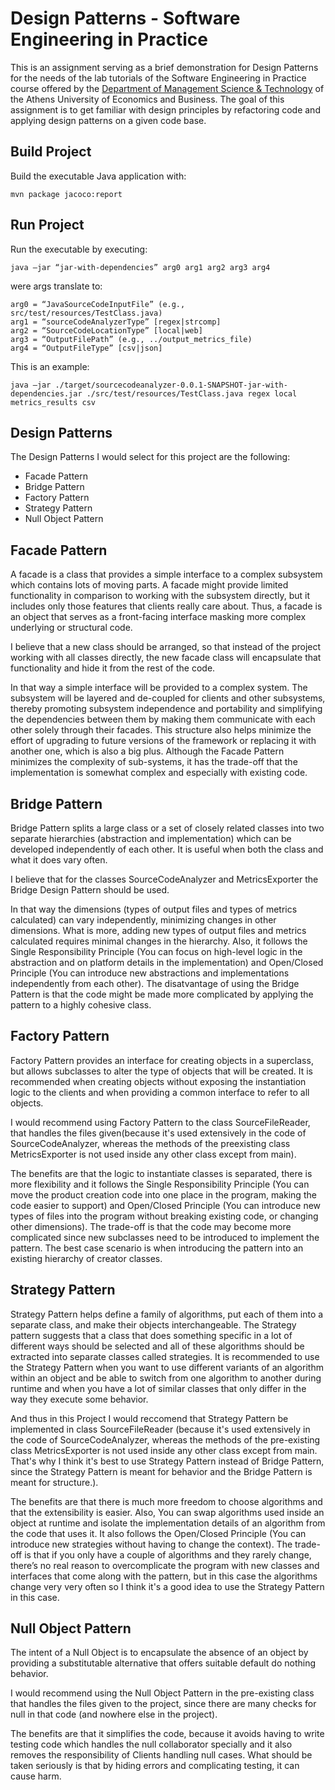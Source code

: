 # Design Patterns - Software Engineering in Practice

This is an assignment serving as a brief demonstration for Design Patterns for the needs of the lab tutorials of the Software Engineering in Practice course offered by the [Department of Management Science & Technology](https://www.dept.aueb.gr/el/dmst) of the Athens University of Economics and Business.
The goal of this assignment is to get familiar with design principles by refactoring code and applying design patterns on a given code base.

## Build Project

Build the executable Java application with:

```no-highlight
mvn package jacoco:report
```

## Run Project

Run the executable by executing:

```no-highlight
java –jar “jar-with-dependencies” arg0 arg1 arg2 arg3 arg4
```

were args translate to:
```no-highlight
arg0 = “JavaSourceCodeInputFile” (e.g., src/test/resources/TestClass.java)
arg1 = “sourceCodeAnalyzerType” [regex|strcomp]
arg2 = “SourceCodeLocationType” [local|web]
arg3 = “OutputFilePath” (e.g., ../output_metrics_file)
arg4 = “OutputFileType” [csv|json]
```

This is an example:
```no-highlight
java –jar ./target/sourcecodeanalyzer-0.0.1-SNAPSHOT-jar-with-dependencies.jar ./src/test/resources/TestClass.java regex local metrics_results csv
```

## Design Patterns

The Design Patterns I would select for this project are the following:
* Facade Pattern
* Bridge Pattern
* Factory Pattern
* Strategy Pattern
* Null Object Pattern

## Facade Pattern

A facade is a class that provides a simple interface to a complex subsystem which contains lots of moving parts. A facade might provide limited functionality in comparison to working with the subsystem directly, but it includes only those features that clients really care about. Thus, a facade is an object that serves as a front-facing interface masking more complex underlying or structural code. 

I believe that a new class should be arranged, so that instead of the project working with all classes directly, the new facade class will encapsulate that functionality and hide it from the rest of the code.

In that way a simple interface will be provided to a complex system. The subsystem will be layered and de-coupled for clients and other subsystems, thereby promoting subsystem independence and portability and simplifying the dependencies between them by making them communicate with each other solely through their facades. This structure also helps minimize the effort of upgrading to future versions of the framework or replacing it with another one, which is also a big plus.
Although the Facade Pattern minimizes the complexity of sub-systems, it has the trade-off that the implementation is somewhat complex and especially with existing code.

## Bridge Pattern

Bridge Pattern splits a large class or a set of closely related classes into two separate hierarchies (abstraction and implementation) which can be developed independently of each other. It is useful when both the class and what it does vary often.

I believe that for the classes SourceCodeAnalyzer and MetricsExporter the Bridge Design Pattern should be used.

In that way the dimensions (types of output files and types of metrics calculated) can vary independently, minimizing changes in other dimensions. What is more, adding new types of output files and metrics calculated requires minimal changes in the hierarchy. Also, it follows the Single Responsibility Principle (You can focus on high-level logic in the abstraction and on platform details in the implementation) and Open/Closed Principle (You can introduce new abstractions and implementations independently from each other).
The disatvantage of using the Bridge Pattern is that the code might be made more complicated by applying the pattern to a highly cohesive class.

## Factory Pattern

Factory Pattern provides an interface for creating objects in a superclass, but allows subclasses to alter the type of objects that will be created.
It is recommended when creating objects without exposing the instantiation logic to the clients and when providing a common interface to refer to all objects.

I would recommend using Factory Pattern to the class SourceFileReader, that handles the files given(because it's used extensively in the code of SourceCodeAnalyzer, whereas the methods of the preexisting class MetricsExporter is not used inside any other class except from main).

The benefits are that the logic to instantiate classes is separated, there is more flexibility and it follows the Single Responsibility Principle (You can move the product creation code into one place in the program, making the code easier to support) and Open/Closed Principle (You can introduce new types of files into the program without breaking existing code, or changing other dimensions).
The trade-off is that the code may become more complicated since new subclasses need to be introduced to implement the pattern. The best case scenario is when introducing the pattern into an existing hierarchy of creator classes.

## Strategy Pattern

Strategy Pattern helps define a family of algorithms, put each of them into a separate class, and make their objects interchangeable. The Strategy pattern suggests that a class that does something specific in a lot of different ways should be selected and all of these algorithms should be extracted into separate classes called strategies. It is recommended to use the Strategy Pattern when you want to use different variants of an algorithm within an object and be able to switch from one algorithm to another during runtime and when you have a lot of similar classes that only differ in the way they execute some behavior.

And thus in this Project I would reccomend that Strategy Pattern be implemented in class SourceFileReader (because it's used extensively in the code of SourceCodeAnalyzer, whereas the methods of the pre-existing class MetricsExporter is not used inside any other class except from main. That's why I think it's best to use Strategy Pattern instead of Bridge Pattern, since the Strategy Pattern is meant for behavior and the Bridge Pattern is meant for structure.).

The benefits are that there is much more freedom to choose algorithms and that the extensibility is easier. Also, You can swap algorithms used inside an object at runtime and isolate the implementation details of an algorithm from the code that uses it. It also follows the Open/Closed Principle (You can introduce new strategies without having to change the context).
The trade-off is that if you only have a couple of algorithms and they rarely change, there’s no real reason to overcomplicate the program with new classes and interfaces that come along with the pattern, but in this case the algorithms change very very often so I think it's a good idea to use the Strategy Pattern in this case.

## Null Object Pattern

The intent of a Null Object is to encapsulate the absence of an object by providing a substitutable alternative that offers suitable default do nothing behavior.

I would recommend using the Null Object Pattern in the pre-existing class that handles the files given to the project, since there are many checks for null in that code (and nowhere else in the project).

The benefits are that it simplifies the code, because it avoids having to write testing code which handles the null collaborator specially and it also removes the responsibility of Clients handling null cases.
What should be taken seriously is that by hiding errors and complicating testing, it can cause harm.
